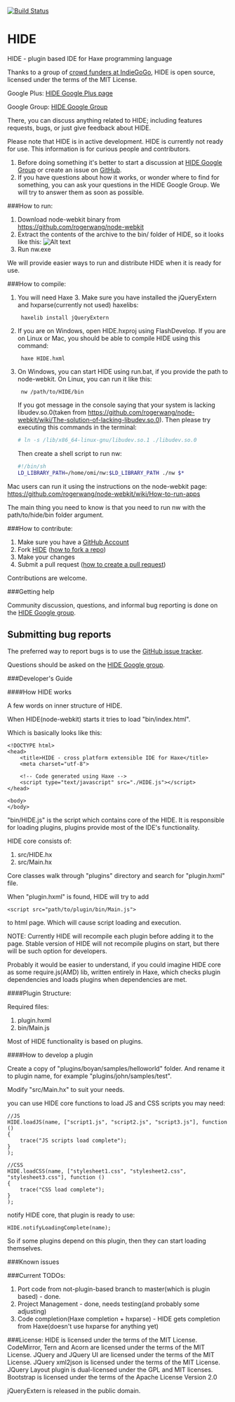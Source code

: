 ﻿[![Build Status](https://travis-ci.org/misterpah/HIDE.png?branch=master)](https://travis-ci.org/misterpah/HIDE)

HIDE
====

HIDE - plugin based IDE for Haxe programming language

Thanks to a group of [crowd funders at IndieGoGo](http://www.indiegogo.com/projects/cactus-ide/), HIDE is open source, licensed under the terms of the MIT License.

Google Plus:
[HIDE Google Plus page](https://plus.google.com/113245482496557815887)

Google Group:
[HIDE Google Group](https://groups.google.com/forum/#!forum/haxeide)

There, you can discuss anything related to HIDE; including features requests, bugs, or just give feedback about HIDE.

Please note that HIDE is in active development. HIDE is currently not ready for use. 
This information is for curious people and contributors.

1. Before doing something it's better to start a discussion at [HIDE Google Group](https://groups.google.com/forum/#!forum/haxeide) or create an issue on [GitHub](https://github.com/misterpah/hide/issues?state=open).
2. If you have questions about how it works, or wonder where to find for something, you can ask your questions in the HIDE Google Group. We will try to answer them as soon as possible.

###How to run:

1. Download node-webkit binary from https://github.com/rogerwang/node-webkit
2. Extract the contents of the archive to the bin/ folder of HIDE, so it looks like this: 
![Alt text](http://s13.postimg.org/9l0qcxo87/screenshot_204.png)
3. Run nw.exe

We will provide easier ways to run and distribute HIDE when it is ready for use.

###How to compile:
1. You will need Haxe 3. Make sure you have installed the jQueryExtern and hxparse(currently not used) haxelibs:
	
        haxelib install jQueryExtern

2. If you are on Windows, open HIDE.hxproj using FlashDevelop. If you are on Linux or Mac, you should be able to compile HIDE using this command:

        haxe HIDE.hxml
    
3. On Windows, you can start HIDE using run.bat, if you provide the path to node-webkit.
On Linux, you can run it like this:

        nw /path/to/HIDE/bin
        
	If you got message in the console saying that your system is lacking libudev.so.0(taken from https://github.com/rogerwang/node-webkit/wiki/The-solution-of-lacking-libudev.so.0).
	Then please try executing this commands in the terminal:

	``` bash
	# ln -s /lib/x86_64-linux-gnu/libudev.so.1 ./libudev.so.0
	```

	Then create a shell script to run nw:

	``` bash
	#!/bin/sh
	LD_LIBRARY_PATH=/home/omi/nw:$LD_LIBRARY_PATH ./nw $*
	```
    
Mac users can run it using the instructions on the node-webkit page:
https://github.com/rogerwang/node-webkit/wiki/How-to-run-apps

The main thing you need to know is that you need to run nw with the path/to/hide/bin folder argument.

###How to contribute:

1. Make sure you have a [GitHub Account](https://github.com/signup/free)
2. Fork [HIDE](https://github.com/misterpah/hide)
  ([how to fork a repo](https://help.github.com/articles/fork-a-repo))
3. Make your changes
4. Submit a pull request
([how to create a pull request](https://help.github.com/articles/fork-a-repo))

Contributions are welcome.

###Getting help

Community discussion, questions, and informal bug reporting is done on the
[HIDE Google group](https://groups.google.com/group/haxeide).
	
## Submitting bug reports

The preferred way to report bugs is to use the
[GitHub issue tracker](https://github.com/misterpah/hide/issues).

Questions should be asked on the
[HIDE Google group](http://groups.google.com/group/haxeide).

###Developer's Guide

####How HIDE works

A few words on inner structure of HIDE.

When HIDE(node-webkit) starts it tries to load "bin/index.html".

Which is basically looks like this:

```
<!DOCTYPE html>
<head>
	<title>HIDE - cross platform extensible IDE for Haxe</title>
	<meta charset="utf-8">

	<!-- Code generated using Haxe -->
	<script type="text/javascript" src="./HIDE.js"></script>
</head>

<body>	
</body>
```

"bin/HIDE.js" is the script which contains core of the HIDE. It is responsible for loading plugins, plugins provide most of the IDE's functionality.

HIDE core consists of:
1. src/HIDE.hx
2. src/Main.hx

Core classes walk through "plugins" directory and search for "plugin.hxml" file.

When "plugin.hxml" is found, HIDE will try to add

```
<script src="path/to/plugin/bin/Main.js">
```

to html page. Which will cause script loading and execution.

NOTE: Currently HIDE will recompile each plugin before adding it to the page. Stable version of HIDE will not recompile plugins on start, but there will be such option for developers.

Probably it would be easier to understand, if you could imagine HIDE core as some require.js(AMD) lib, written entirely in Haxe, which checks plugin dependencies and loads plugins when dependencies are met.

####Plugin Structure:

Required files:
1. plugin.hxml
2. bin/Main.js

Most of HIDE functionality is based on plugins.

####How to develop a plugin

Create a copy of "plugins/boyan/samples/helloworld" folder.
And rename it to plugin name, for example "plugins/john/samples/test".

Modify "src/Main.hx" to suit your needs.

you can use HIDE core functions to load JS and CSS scripts you may need:

```
//JS
HIDE.loadJS(name, ["script1.js", "script2.js", "script3.js"], function ()
{
	trace("JS scripts load complete");
}
);

//CSS
HIDE.loadCSS(name, ["stylesheet1.css", "stylesheet2.css", "stylesheet3.css"], function ()
{
	trace("CSS load complete");
}
);
```

notify HIDE core, that plugin is ready to use:

```
HIDE.notifyLoadingComplete(name);
```

So if some plugins depend on this plugin, then they can start loading themselves.

###Known issues

###Current TODOs:
1. Port code from not-plugin-based branch to master(which is plugin based) - done.
2. Project Management - done, needs testing(and probably some adjusting)
3. Code completion(Haxe completion + hxparse) - HIDE gets completion from Haxe(doesn't use hxparse for anything yet)

###License:
HIDE is licensed under the terms of the MIT License.
CodeMirror, Tern and Acorn are licensed under the terms of the MIT License.
JQuery and JQuery UI are licensed under the terms of the MIT License.
JQuery xml2json is licensed under the terms of the MIT License.
JQuery Layout plugin is dual-licensed under the GPL and MIT licenses.
Bootstrap is licensed under the terms of the Apache License Version 2.0

jQueryExtern is released in the public domain.